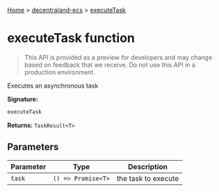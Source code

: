 [Home](./index) &gt; [decentraland-ecs](./decentraland-ecs.md) &gt; [executeTask](./decentraland-ecs.executetask.md)

# executeTask function

> This API is provided as a preview for developers and may change based on feedback that we receive. Do not use this API in a production environment.

Executes an asynchronous task

**Signature:**
```javascript
executeTask
```
**Returns:** `TaskResult<T>`

## Parameters

|  Parameter | Type | Description |
|  --- | --- | --- |
|  `task` | `() => Promise<T>` | the task to execute |

